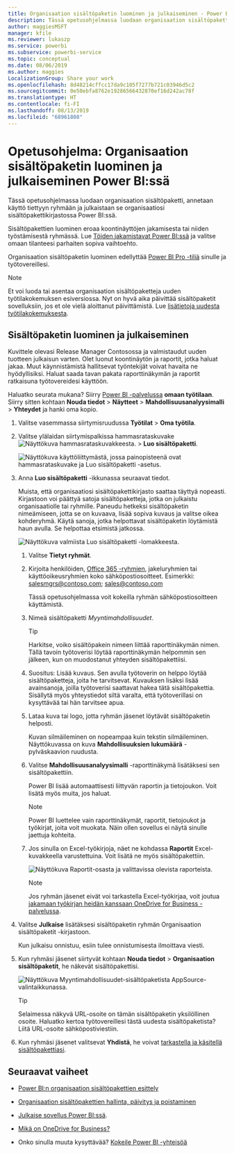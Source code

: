 ```yaml
---
title: Organisaation sisältöpaketin luominen ja julkaiseminen - Power BI
description: Tässä opetusohjelmassa luodaan organisaation sisältöpaketti, rajoitetaan käyttö tiettyyn ryhmään ja julkaistaan se organisaatiosi sisältöpakettikirjastossa Power BI:ssä.
author: maggiesMSFT
manager: kfile
ms.reviewer: lukaszp
ms.service: powerbi
ms.subservice: powerbi-service
ms.topic: conceptual
ms.date: 08/06/2019
ms.author: maggies
LocalizationGroup: Share your work
ms.openlocfilehash: 8d48214cffcc17da9c105f7277b721c03946d5c2
ms.sourcegitcommit: 0e50ebfa8762e19286566432870ef16d242ac78f
ms.translationtype: HT
ms.contentlocale: fi-FI
ms.lasthandoff: 08/13/2019
ms.locfileid: "68961808"
---
```

# <a name="tutorial-create-and-publish-a-power-bi-organizational-content-pack"></a>Opetusohjelma: Organisaation sisältöpaketin luominen ja julkaiseminen Power BI:ssä

Tässä opetusohjelmassa luodaan organisaation sisältöpaketti, annetaan käyttö tiettyyn ryhmään ja julkaistaan se organisaatiosi sisältöpakettikirjastossa Power BI:ssä.

Sisältöpakettien luominen eroaa koontinäyttöjen jakamisesta tai niiden työstämisestä ryhmässä. Lue [Töiden jakamistavat Power BI:ssä](service-how-to-collaborate-distribute-dashboards-reports.md) ja valitse omaan tilanteesi parhaiten sopiva vaihtoehto.

Organisaation sisältöpaketin luominen edellyttää [Power BI Pro -tiliä](https://powerbi.microsoft.com/pricing) sinulle ja työtovereillesi.

> [!NOTE]
> Et voi luoda tai asentaa organisaation sisältöpaketteja uuden työtilakokemuksen esiversiossa. Nyt on hyvä aika päivittää sisältöpaketit sovelluksiin, jos et ole vielä aloittanut päivittämistä. Lue [lisätietoja uudesta työtilakokemuksesta](service-create-the-new-workspaces.md).

## <a name="create-and-publish-a-content-pack"></a>Sisältöpaketin luominen ja julkaiseminen

Kuvittele olevasi Release Manager Contosossa ja valmistaudut uuden tuotteen julkaisun varten.  Olet luonut koontinäytön ja raportit, jotka haluat jakaa. Muut käynnistämistä hallitsevat työntekijät voivat havaita ne hyödyllisiksi. Haluat saada tavan pakata raporttinäkymän ja raportit ratkaisuna työtovereidesi käyttöön.

Haluatko seurata mukana? Siirry [Power BI -palvelussa](https://powerbi.com) **omaan työtilaan**. Siirry sitten kohtaan **Nouda tiedot** > **Näytteet** > **Mahdollisuusanalyysimalli**  > **Yhteydet** ja hanki oma kopio.

1. Valitse vasemmassa siirtymisruudussa **Työtilat** > **Oma työtila**.

1. Valitse ylälaidan siirtymispalkissa hammasrataskuvake ![Näyttökuva hammasrataskuvakkeesta.](media/service-organizational-content-pack-create-and-publish/cog.png) > **Luo sisältöpaketti**.

   ![Näyttökuva käyttöliittymästä, jossa painopisteenä ovat hammasrataskuvake ja Luo sisältöpaketti -asetus.](media/service-organizational-content-pack-create-and-publish/pbi_create_contpk.png)

1. Anna **Luo sisältöpaketti** -ikkunassa seuraavat tiedot.  

   Muista, että organisaatiosi sisältöpakettikirjasto saattaa täyttyä nopeasti. Kirjastoon voi päättyä satoja sisältöpaketteja, jotka on julkaistu organisaatiolle tai ryhmille. Paneudu hetkeksi sisältöpaketin nimeämiseen, jotta se on kuvaava, lisää sopiva kuvaus ja valitse oikea kohderyhmä.  Käytä sanoja, jotka helpottavat sisältöpaketin löytämistä haun avulla. Se helpottaa etsimistä jatkossa.

      ![Näyttökuva valmiista Luo sisältöpaketti -lomakkeesta.](media/service-organizational-content-pack-create-and-publish/cpwindow.png)

    1. Valitse **Tietyt ryhmät**.

    1. Kirjoita henkilöiden, [Office 365 -ryhmien](https://support.office.com/article/Create-a-group-in-Office-365-7124dc4c-1de9-40d4-b096-e8add19209e9), jakeluryhmien tai käyttöoikeusryhmien koko sähköpostiosoitteet. Esimerkki: salesmgrs@contoso.com; sales@contoso.com

        Tässä opetusohjelmassa voit kokeilla ryhmän sähköpostiosoitteen käyttämistä.

    1. Nimeä sisältöpaketti *Myyntimahdollisuudet*.

        > [!TIP]
        > Harkitse, voiko sisältöpakein nimeen liittää raporttinäkymän nimen. Tällä tavoin työtoverisi löytää raporttinäkymän helpommin sen jälkeen, kun on muodostanut yhteyden sisältöpakettiisi.

    1. Suositus: Lisää kuvaus. Sen avulla työtoverin on helppo löytää sisältöpaketteja, joita he tarvitsevat. Kuvauksen lisäksi lisää avainsanoja, joilla työtoverisi saattavat hakea tätä sisältöpakettia. Sisällytä myös yhteystiedot siltä varalta, että työtoverillasi on kysyttävää tai hän tarvitsee apua.

    1. Lataa kuva tai logo, jotta ryhmän jäsenet löytävät sisältöpaketin helposti.

        Kuvan silmäileminen on nopeampaa kuin tekstin silmäileminen. Näyttökuvassa on kuva **Mahdollisuuksien lukumäärä** -pylväskaavion ruudusta.

    1. Valitse **Mahdollisuusanalyysimalli** -raporttinäkymä lisätäksesi sen sisältöpakettiin.

        Power BI lisää automaattisesti liittyvän raportin ja tietojoukon. Voit lisätä myös muita, jos haluat.

       > [!NOTE]
       > Power BI luettelee vain raporttinäkymät, raportit, tietojoukot ja työkirjat, joita voit muokata. Näin ollen sovellus ei näytä sinulle jaettuja kohteita.

   1. Jos sinulla on Excel-työkirjoja, näet ne kohdassa **Raportit** Excel-kuvakkeella varustettuina. Voit lisätä ne myös sisältöpakettiin.

      ![Näyttökuva Raportit-osasta ja valittavissa olevista raporteista.](media/service-organizational-content-pack-create-and-publish/pbi_orgcontpkexcel.png)

      > [!NOTE]
      > Jos ryhmän jäsenet eivät voi tarkastella Excel-työkirjaa, voit joutua [jakamaan työkirjan heidän kanssaan OneDrive for Business -palvelussa](https://support.office.com/article/Share-documents-or-folders-in-Office-365-1fe37332-0f9a-4719-970e-d2578da4941c).

1. Valitse **Julkaise** lisätäksesi sisältöpaketin ryhmän Organisaation sisältöpaketit -kirjastoon.  

   Kun julkaisu onnistuu, esiin tulee onnistumisesta ilmoittava viesti.

1. Kun ryhmäsi jäsenet siirtyvät kohtaan **Nouda tiedot** > **Organisaation sisältöpaketit**, he näkevät sisältöpakettisi.

   ![Näyttökuva Myyntimahdollisuudet-sisältöpaketista AppSource-valintaikkunassa.](media/service-organizational-content-pack-create-and-publish/powerbi-find-content-pack-organization.png)

   > [!TIP]
   > Selaimessa näkyvä URL-osoite on tämän sisältöpaketin yksilöllinen osoite.  Haluatko kertoa työtovereillesi tästä uudesta sisältöpaketista?  Liitä URL-osoite sähköpostiviestiin.

1. Kun ryhmäsi jäsenet valitsevat **Yhdistä**, he voivat [tarkastella ja käsitellä sisältöpakettiasi](service-organizational-content-pack-copy-refresh-access.md).

## <a name="next-steps"></a>Seuraavat vaiheet

* [Power BI:n organisaation sisältöpakettien esittely](service-organizational-content-pack-introduction.md)

* [Organisaation sisältöpakettien hallinta, päivitys ja poistaminen](service-organizational-content-pack-manage-update-delete.md)

* [Julkaise sovellus Power BI:ssä](service-create-distribute-apps.md).

* [Mikä on OneDrive for Business?](https://support.office.com/article/What-is-OneDrive-for-Business-187f90af-056f-47c0-9656-cc0ddca7fdc2)

* Onko sinulla muuta kysyttävää? [Kokeile Power BI -yhteisöä](http://community.powerbi.com/)
